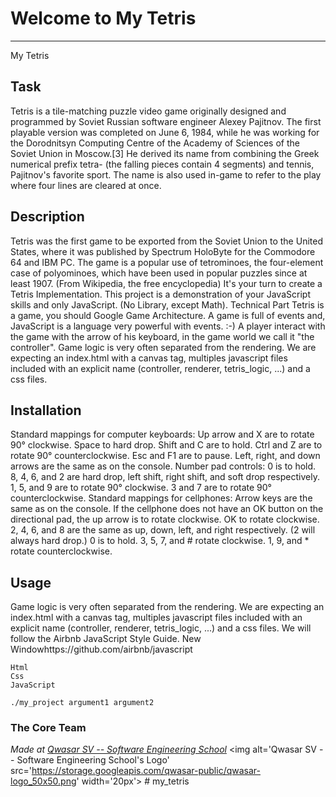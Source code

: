 # Welcome to My Tetris
***
My Tetris

## Task
Tetris is a tile-matching puzzle video game originally designed and programmed by Soviet Russian software engineer Alexey Pajitnov. The first playable version was completed on June 6, 1984, while he was working for the Dorodnitsyn Computing Centre of the Academy of Sciences of the Soviet Union in Moscow.[3] He derived its name from combining the Greek numerical prefix tetra- (the falling pieces contain 4 segments) and tennis, Pajitnov's favorite sport. The name is also used in-game to refer to the play where four lines are cleared at once.

## Description
Tetris was the first game to be exported from the Soviet Union to the United States, where it was published by Spectrum HoloByte for the Commodore 64 and IBM PC. The game is a popular use of tetrominoes, the four-element case of polyominoes, which have been used in popular puzzles since at least 1907. (From Wikipedia, the free encyclopedia)
It's your turn to create a Tetris Implementation. This project is a demonstration of your JavaScript skills and only JavaScript. (No Library, except Math).
Technical Part
Tetris is a game, you should Google Game Architecture.
A game is full of events and, JavaScript is a language very powerful with events. :-)
A player interact with the game with the arrow of his keyboard, in the game world we call it "the controller".
Game logic is very often separated from the rendering.
We are expecting an index.html with a canvas tag, multiples javascript files included with an explicit name (controller, renderer, tetris_logic, ...) and a css files.

## Installation
Standard mappings for computer keyboards:
Up arrow and X are to rotate 90° clockwise.
Space to hard drop.
Shift and C are to hold.
Ctrl and Z are to rotate 90° counterclockwise.
Esc and F1 are to pause.
Left, right, and down arrows are the same as on the console.
Number pad controls:
0 is to hold.
8, 4, 6, and 2 are hard drop, left shift, right shift, and soft drop respectively.
1, 5, and 9 are to rotate 90° clockwise.
3 and 7 are to rotate 90° counterclockwise.
Standard mappings for cellphones:
Arrow keys are the same as on the console.
If the cellphone does not have an OK button on the directional pad, the up arrow is to rotate clockwise.
OK to rotate clockwise.
2, 4, 6, and 8 are the same as up, down, left, and right respectively. (2 will always hard drop.)
0 is to hold.
3, 5, 7, and # rotate clockwise.
1, 9, and * rotate counterclockwise.

## Usage
Game logic is very often separated from the rendering.
We are expecting an index.html with a canvas tag, multiples javascript files included with an explicit name (controller, renderer, tetris_logic, ...) and a css files.
We will follow the Airbnb JavaScript Style Guide. New Windowhttps://github.com/airbnb/javascript
```
Html
Css
JavaScript

./my_project argument1 argument2
```

### The Core Team


<span><i>Made at <a href='https://qwasar.io'>Qwasar SV -- Software Engineering School</a></i></span>
<span><img alt='Qwasar SV -- Software Engineering School's Logo' src='https://storage.googleapis.com/qwasar-public/qwasar-logo_50x50.png' width='20px'></span>
#   m y _ t e t r i s  
 